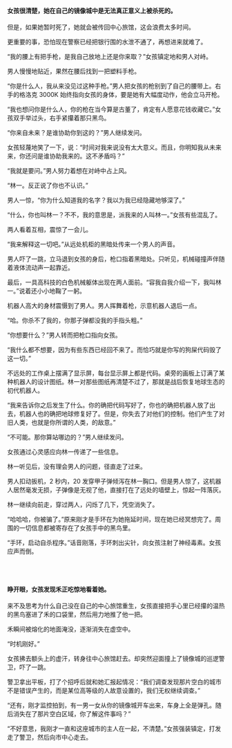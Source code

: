 #### 女孩很清楚，她在自己的镜像城中是无法真正意义上被杀死的。

但是，如果她暂时死了，她就会被传回中心旅馆，这会浪费太多时间。

更重要的事，恐怕现在警察已经把银行围的水泄不通了，再想进来就难了。

“我的腰上有把手枪，是我自己放地上还是你来取？”女孩镇定地和男人对峙。

男人慢慢地贴近，果然在腰后找到一把塑料手枪。

“你是什么人，我从来没见过这种手枪。”男人把女孩的枪别到了自己的腰带上。右手的格洛克 3000K 始终指向女孩的身体，要是她有大幅度动作，他会立马开枪。

“我也想问你是什么人，你的枪在当今算是古董了，肯定有人愿意花钱收藏它。”女孩双手举过头，右手紧攥着那只黑鸟。

“你来自未来？是谁协助你到这的？”男人继续发问。

女孩轻蔑地笑了一下，说：“时间对我来说没有太大意义。而且，你明知我从未来来，你还问是谁协助我来的。这不矛盾吗？”

“我就是要问。”男人努力着想在对峙中占上风。

“林一。反正说了你也不认识。”

男人一惊，“你为什么知道我的名字？我以为我已经隐藏地够深了。”

“什么，你也叫林一？不不，我的意思是，派我来的人叫林一。”女孩有些混乱了。

两人看着互相，震惊了一会儿。

“我来解释这一切吧。”从远处机柜的黑暗处传来一个男人的声音。

男人吓了一跳，立马退到女孩的身后，枪口指着黑暗处。只听见，机械碰撞声伴随着液体流动声一起靠近。

最后，一具高科技的白色机械躯体出现在两人面前。“容我自我介绍一下，我叫林一。”说着还小小地鞠了一躬。

机器人高大的身材震慑到了男人。男人挥舞着枪，示意机器人退后一点。

“哈。你杀不了我的，你那子弹都没我的手指头粗。”

“你想要什么？”男人转而把枪口指向女孩。

“我什么都不想要，因为有些东西已经回不来了。而恰巧就是你写的狗屎代码毁了这一切。”

不远处的工作桌上摆满了显示屏，每台显示屏上都是代码。桌旁的画板上订满了某种机器人的设计图纸。林一对那些图纸再清楚不过了，那就是战后恢复地球生态的初代机器人。

“我来告诉你之后发生了什么。你的确把代码写好了，你也的确把机器人放了出去，机器人也的确把地球修复好了。但是，你失去了对他们的控制。他们产生了对旧人类，也就是你所谓的人类，的敌意。”

“不可能。那你算站哪边的？”男人继续发问。

女孩通过心灵感应向林一传递了一些信息。

林一听见后，没有理会男人的问题，径直走了过来。

男人扣动扳机，2 秒内，20 发穿甲子弹倾泻在林一胸口。但是男人惊了，这机器人居然毫发无损，子弹像是无视了他，直接打在了远处的墙壁上，惊起一阵落灰。

林一继续向前走，穿过两人，闪烁了几下，凭空消失了。

“哈哈哈，你被骗了。”原来刚才是手环在为她拖延时间，现在她已经冥想完了。周围的一切信息都被寄存在了女孩手中的黑鸟里。

“手环，启动自杀程序。”话音刚落，手环刺出尖针，向女孩注射了神经毒素。女孩应声而倒。

<br><br>

#### 睁开眼，女孩发现禾正吃惊地看着她。

来不及思考为什么自己没在自己的中心旅馆重生，女孩直接把手心里已经攥的温热的黑鸟塞进了禾的口袋里，然后用力地推了他一把。

禾瞬间被熔化的地面淹没，逐渐消失在虚空中。

“时机刚好。”

女孩拂去额头上的虚汗，转身往中心旅馆赶去。却突然迎面撞上了镜像城的巡逻警卫，吓了一跳。

警卫拿出平板，打了个招呼后就和她汇报起情况：“我们调查发现那片空白的城市不是错误产生的，而是某位高等级的人故意设置的，我们无权继续调查。”

“还有，刚才监控拍到，有一男一女从你的镜像城开车出来，车身上全是弹孔。随后消失在了那片空白区域，你了解这件事吗？”

“不好意思，我刚才一直和这座城市的主人在一起，不清楚。”女孩强装镇定，打发走了警卫，然后向市中心走去。